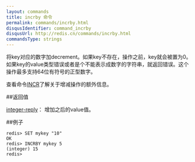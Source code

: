 ```yaml
---
layout: commands
title: incrby 命令
permalink: commands/incrby.html
disqusIdentifier: command_incrby
disqusUrl: http://redis.cn/commands/incrby.html
commandsType: strings
---
```


将key对应的数字加decrement。如果key不存在，操作之前，key就会被置为0。如果key的value类型错误或者是个不能表示成数字的字符串，就返回错误。这个操作最多支持64位有符号的正型数字。

查看命令[INCR](/commands/incr.html)了解关于增减操作的额外信息。

##返回值

[integer-reply](/topics/protocol.html#integer-reply)：
增加之后的value值。

##例子

	redis> SET mykey "10"
	OK
	redis> INCRBY mykey 5
	(integer) 15
	redis> 